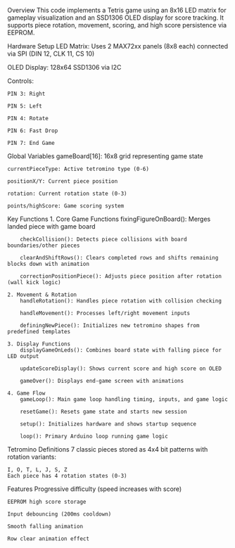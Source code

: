 Overview
    This code implements a Tetris game using an 8x16 LED matrix for gameplay visualization and an SSD1306 OLED display for score tracking. It supports piece rotation, movement, scoring, and high score persistence     via EEPROM.

Hardware Setup
    LED Matrix: Uses 2 MAX72xx panels (8x8 each) connected via SPI (DIN 12, CLK 11, CS 10)

OLED Display: 128x64 SSD1306 via I2C

Controls:
    
    PIN 3: Right
    
    PIN 5: Left
    
    PIN 4: Rotate
    
    PIN 6: Fast Drop
    
    PIN 7: End Game

Global Variables
    gameBoard[16]: 16x8 grid representing game state
    
    currentPieceType: Active tetromino type (0-6)
    
    positionX/Y: Current piece position
    
    rotation: Current rotation state (0-3)
    
    points/highScore: Game scoring system

Key Functions
    1. Core Game Functions
    fixingFigureOnBoard(): Merges landed piece with game board
    
        checkCollision(): Detects piece collisions with board boundaries/other pieces
        
        clearAndShiftRows(): Clears completed rows and shifts remaining blocks down with animation
        
        correctionPositionPiece(): Adjusts piece position after rotation (wall kick logic)
        
    2. Movement & Rotation
        handleRotation(): Handles piece rotation with collision checking
        
        handleMovement(): Processes left/right movement inputs
        
        definingNewPiece(): Initializes new tetromino shapes from predefined templates
    
    3. Display Functions
        displayGameOnLeds(): Combines board state with falling piece for LED output
        
        updateScoreDisplay(): Shows current score and high score on OLED
        
        gameOver(): Displays end-game screen with animations
    
    4. Game Flow
        gameLoop(): Main game loop handling timing, inputs, and game logic
        
        resetGame(): Resets game state and starts new session
        
        setup(): Initializes hardware and shows startup sequence
        
        loop(): Primary Arduino loop running game logic

Tetromino Definitions
    7 classic pieces stored as 4x4 bit patterns with rotation variants:
    
    I, O, T, L, J, S, Z
    Each piece has 4 rotation states (0-3)

Features
    Progressive difficulty (speed increases with score)
    
    EEPROM high score storage
    
    Input debouncing (200ms cooldown)
    
    Smooth falling animation
    
    Row clear animation effect
